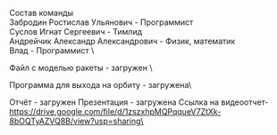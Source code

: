Состав команды \
Забродин Ростислав Ульянович - Программист \
Суслов Игнат Сергеевич - Тимлид \
Андрейчик Александр Александрович - Физик, математик \
Влад - Программист \

Файл с моделью ракеты - загружен \

Программа для выхода на орбиту - загружена\

Отчёт - загружен
Презентация - загружена
Ссылка на видеоотчет-  https://drive.google.com/file/d/1zszxhpMQPqqueV7ZtXk-8bOQTyAZVQ8B/view?usp=sharing\

